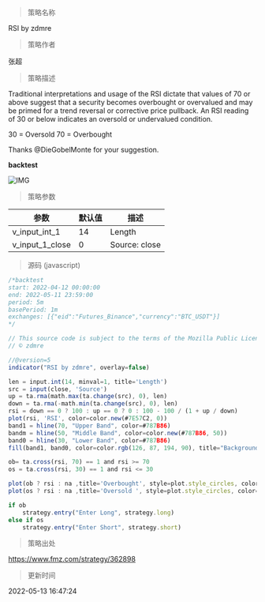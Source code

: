 
> 策略名称

RSI by zdmre

> 策略作者

张超

> 策略描述

Traditional interpretations and usage of the RSI dictate that values of 70 or above suggest that a security becomes overbought or overvalued and may be primed for a trend reversal or corrective price pullback. An RSI reading of 30 or below indicates an oversold or undervalued condition.

30 = Oversold
70 = Overbought

Thanks @DieGobelMonte for your suggestion.

**backtest**

 ![IMG](https://www.fmz.com/upload/asset/10d58845636280dcd8d.png) 

> 策略参数



|参数|默认值|描述|
|----|----|----|
|v_input_int_1|14|Length|
|v_input_1_close|0|Source: close|high|low|open|hl2|hlc3|hlcc4|ohlc4|


> 源码 (javascript)

``` javascript
/*backtest
start: 2022-04-12 00:00:00
end: 2022-05-11 23:59:00
period: 5m
basePeriod: 1m
exchanges: [{"eid":"Futures_Binance","currency":"BTC_USDT"}]
*/

// This source code is subject to the terms of the Mozilla Public License 2.0 at https://mozilla.org/MPL/2.0/
// © zdmre

//@version=5
indicator("RSI by zdmre", overlay=false)

len = input.int(14, minval=1, title='Length')
src = input(close, 'Source')
up = ta.rma(math.max(ta.change(src), 0), len)
down = ta.rma(-math.min(ta.change(src), 0), len)
rsi = down == 0 ? 100 : up == 0 ? 0 : 100 - 100 / (1 + up / down)
plot(rsi, 'RSI', color=color.new(#7E57C2, 0))
band1 = hline(70, "Upper Band", color=#787B86)
bandm = hline(50, "Middle Band", color=color.new(#787B86, 50))
band0 = hline(30, "Lower Band", color=#787B86)
fill(band1, band0, color=color.rgb(126, 87, 194, 90), title="Background")

ob= ta.cross(rsi, 70) == 1 and rsi >= 70
os = ta.cross(rsi, 30) == 1 and rsi <= 30

plot(ob ? rsi : na ,title='Overbought', style=plot.style_circles, color=color.new(color.red, 0), linewidth=5)
plot(os ? rsi : na ,title='Oversold ', style=plot.style_circles, color=color.new(color.green, 0), linewidth=5)

if ob
    strategy.entry("Enter Long", strategy.long)
else if os
    strategy.entry("Enter Short", strategy.short)
```

> 策略出处

https://www.fmz.com/strategy/362898

> 更新时间

2022-05-13 16:47:24
